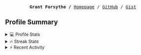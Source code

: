 <p><pre align="center"><strong>Grant Forsythe /</strong> <a href="https://www.grantwforsythe.com/">Homepage</a> / <a href="https://github.com/grantwforsythe">GitHub</a> / <a href="https://gist.github.com/grantwforsythe">Gist</a></pre></p>
 
<h2 align="left">Profile Summary</h2>
<details>
    <summary>💻 Profile Stats</summary>
    <div align="center">
        <img alt="GitHub stats" src="https://github-readme-stats.vercel.app/api?username=grantwforsythe&count_private=true&show_icons=true&hide=stars&border_radius=7&include_all_commits=true&hide_rank=true&custom_title=Grant%27s%20GitHub%20Stats">
        <img alt="Top languages" src="https://github-readme-stats.vercel.app/api/top-langs/?username=grantwforsythe&hide=jupyter+notebook,vim+script&layout=compact&langs_count=6">
    </div>
    <p style="font-size: 11px;" align="center">
        <strong>Note:</strong> Top languages is only a metric of the languages my public code consists of and doesn't reflect experience or skill level.
    </p>
</details>

<details>
    <summary>🔥 Streak Stats</summary>
        <div align="center">
            <img alt="Streak stats" src="https://github-readme-streak-stats.herokuapp.com/?user=grantwforsythe">
        </div>
</details>

 <details>
    <summary>⚡ Recent Activity</summary>
    
  <!--START_SECTION:activity-->
1. 🗣 Commented on [#136](https://github.com/siemens/ngx-datatable/pull/136#issuecomment-2629226584) in [siemens/ngx-datatable](https://github.com/siemens/ngx-datatable)
2. 🗣 Commented on [#4471](https://github.com/wez/wezterm/issues/4471#issuecomment-2628426607) in [wez/wezterm](https://github.com/wez/wezterm)
3. 🗣 Commented on [#136](https://github.com/siemens/ngx-datatable/pull/136#issuecomment-2623358300) in [siemens/ngx-datatable](https://github.com/siemens/ngx-datatable)
4. 🗣 Commented on [#136](https://github.com/siemens/ngx-datatable/pull/136#issuecomment-2623327375) in [siemens/ngx-datatable](https://github.com/siemens/ngx-datatable)
5. 💪 Opened PR [#137](https://github.com/xitanggg/open-resume/pull/137) in [xitanggg/open-resume](https://github.com/xitanggg/open-resume)
  <!--END_SECTION:activity-->
    
 </details>

